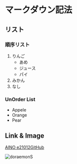 # マークダウン記法

## リスト

### 順序リスト

1. りんご
    - あめ
    - ジュース
    - パイ
1. みかん
1. なし

### UnOrder List

- Appele
- Orange
- Pear

## Link & Image

[AINO  e21012GitHub](https://github.com/e21012)

![doraemonS](https://live.staticflickr.com/4003/4449027654_9225cb8349_c.jpg)